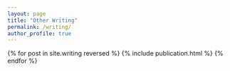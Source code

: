 ```yaml
---
layout: page
title: "Other Writing"
permalink: /writing/
author_profile: true
---
```


{% for post in site.writing reversed %}
  {% include publication.html %}
{% endfor %}
  

